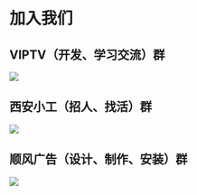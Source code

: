 # 加入我们

## VIPTV（开发、学习交流）群

![](/images/_media/qqqun.png)

## 西安小工（招人、找活）群

![](/images/_media/xiaogong.png)

## 顺风广告（设计、制作、安装）群

![](/images/_media/shunfengads.png)